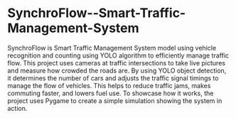 # SynchroFlow--Smart-Traffic-Management-System

SynchroFlow is Smart Traffic Management System model using vehicle recognition and counting using YOLO algorithm to efficiently manage traffic flow.
This project uses cameras at traffic intersections to take live pictures and measure how crowded the roads are. 
By using YOLO object detection, it determines the number of cars and adjusts the traffic signal timings to manage the flow of vehicles. This helps to reduce traffic jams, makes commuting faster, and lowers fuel use. To showcase how it works, the project uses Pygame to create a simple simulation showing the system in action.
